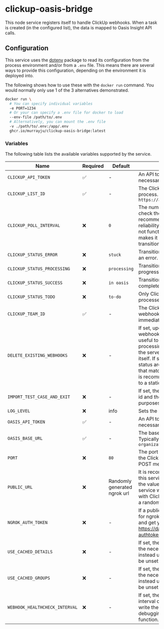# clickup-oasis-bridge

This node service registers itself to handle ClickUp webhooks. When a task is created (in the configured list), the data is mapped to Oasis Insight API calls.

## Configuration

This service uses the [dotenv](https://www.npmjs.com/package/dotenv) package to read its configuration from the process environment and/or from a `.env` file. This means there are several ways to provide this configuration, depending on the environment it is deployed into.

The following shows how to use these with the `docker run` command. You would normally only use 1 of the 3 alternatives demonstrated.

```bash
docker run \
  # You can specify individual variables
  -e PORT=1234
  # Or your can specify a .env file for docker to load
  --env-file /path/to/.env
  # Alternatively, you can mount the .env file
  -v ./path/to/.env:/app/.env
  ghcr.io/murrayju/clickup-oasis-bridge:latest
```

### Variables

The following table lists the available variables supported by the service.

| Name                           | Required | Default                      | Description                                                                                                                                                                                                                                                                                                                                                                                                                                                                                                       |
| ------------------------------ | -------- | ---------------------------- | ----------------------------------------------------------------------------------------------------------------------------------------------------------------------------------------------------------------------------------------------------------------------------------------------------------------------------------------------------------------------------------------------------------------------------------------------------------------------------------------------------------------- |
| `CLICKUP_API_TOKEN`            | ✅       | -                            | An API token is acquired from ClickUp, and is necessary for the integration to function.                                                                                                                                                                                                                                                                                                                                                                                                                          |
| `CLICKUP_LIST_ID`              | ✅       | -                            | The ClickUp list id in which to look for tasks to process. This can be found in the URL for a list: `https://app.clickup.com/{team_id}/v/l/f/{list_id}`                                                                                                                                                                                                                                                                                                                                                           |
| `CLICKUP_POLL_INTERVAL`        | ❌       | `0`                          | The number of seconds to use as a polling interval to check the ClickUp list for unprocessed tasks. It is recommended to set this to `60`. This adds some reliability to the service, in case the webhook does not function, or is missed for any reason. This also makes it possible for tasks to be re-processed by transitioning the state back to `to-do`                                                                                                                                                     |
| `CLICKUP_STATUS_ERROR`         | ❌       | `stuck`                      | Transition tasks to this status when processing has an error.                                                                                                                                                                                                                                                                                                                                                                                                                                                     |
| `CLICKUP_STATUS_PROCESSING`    | ❌       | `processing`                 | Transition tasks to this status while processing is in progress.                                                                                                                                                                                                                                                                                                                                                                                                                                                  |
| `CLICKUP_STATUS_SUCCESS`       | ❌       | `in oasis`                   | Transition tasks to this status when processing completes successfully.                                                                                                                                                                                                                                                                                                                                                                                                                                           |
| `CLICKUP_STATUS_TODO`          | ❌       | `to-do`                      | Only ClickUp tasks in the given status will be processed.                                                                                                                                                                                                                                                                                                                                                                                                                                                         |
| `CLICKUP_TEAM_ID`              | ✅️      | -                            | The ClickUp team id in which to register the webhook. This number can be found in the URL immediately after `https://app.clickup.com/`                                                                                                                                                                                                                                                                                                                                                                            |
| `DELETE_EXISTING_WEBHOOKS`     | ❌       | -                            | If set, upon startup, the service can look for existing webhook registrations and delete them. This is useful to avoid receiving duplicate messages and processing tasks multiple times in the case where the server was not shut down cleanly to unregister itself. If set to `failing`, all webhooks with a failing status are deleted. If set to `matching`, all webhooks that match the current `PUBLIC_URL` will be deleted. It is recommended to use `matching` if `PUBLIC_URL` is set to a static address. |
| `IMPORT_TEST_CASE_AND_EXIT`    | ❌       | -                            | If set, the service will process the given ClickUp task id and then exit. This exists purely for debugging purposes, and generally should not be used.                                                                                                                                                                                                                                                                                                                                                            |
| `LOG_LEVEL`                    | ❌       | info                         | Sets the logging level for the pino logger.                                                                                                                                                                                                                                                                                                                                                                                                                                                                       |
| `OASIS_API_TOKEN`              | ✅️      | -                            | An API token is acquired from Oasis Insight, and is necessary for the integration to function.                                                                                                                                                                                                                                                                                                                                                                                                                    |
| `OASIS_BASE_URL`               | ✅️      | -                            | The base URL for the Oasis API to connect to. Typically looks like `https://your-organization.oasisinsight.net/api/v1/`                                                                                                                                                                                                                                                                                                                                                                                           |
| `PORT`                         | ❌       | `80`                         | The port to bind the web server to. This is used for the ClickUp webhook integration, where ClickUp will POST messages to this port.                                                                                                                                                                                                                                                                                                                                                                              |
| `PUBLIC_URL`                   | ❌       | Randomly generated ngrok url | It is recommended that you set up a public route to this service for ClickUp webhook integration. Specify the value like `https://bridge.example.com`. The service will automatically register the webhook URL with ClickUp. If not specified, ngrok is used to create a random secure tunnel proxied by ngrok.                                                                                                                                                                                                   |
| `NGROK_AUTH_TOKEN`             | ❌       | -                            | If a public URL is not specified, this token is required for ngrok to function properly. Create a free account, and get your token at https://dashboard.ngrok.com/get-started/your-authtoken                                                                                                                                                                                                                                                                                                                      |
| `USE_CACHED_DETAILS`           | ❌       | -                            | If set, the container will skip API calls to Oasis to get the necessary data from the `details` API, and will instead use cached values from the disk. This must be unset if any configuration has changed.                                                                                                                                                                                                                                                                                                       |
| `USE_CACHED_GROUPS`            | ❌       | -                            | If set, the container will skip API calls to Oasis to get the necessary data from the `groups` API, and will instead use cached values from the disk. This must be unset if any configuration has changed.                                                                                                                                                                                                                                                                                                        |
| `WEBHOOK_HEALTHCHECK_INTERVAL` | ❌       | -                            | If set, the service will call the ClickUp API on an interval of the specified number of seconds, and write the result to the console. This is only useful for debugging/monitoring, and is not required to function.                                                                                                                                                                                                                                                                                              |
